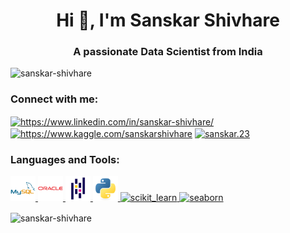 <h1 align="center">Hi 👋, I'm Sanskar Shivhare</h1>
<h3 align="center">A passionate Data Scientist from India</h3>

<p align="left"> <img src="https://komarev.com/ghpvc/?username=sanskar-shivhare&label=Profile%20views&color=0e75b6&style=flat" alt="sanskar-shivhare" /> </p>

<h3 align="left">Connect with me:</h3>
<p align="left">
<a href="https://www.linkedin.com/in/sanskar-shivhare/" target="blank"><img align="center" src="https://raw.githubusercontent.com/rahuldkjain/github-profile-readme-generator/master/src/images/icons/Social/linked-in-alt.svg" alt="https://www.linkedin.com/in/sanskar-shivhare/" height="30" width="40" /></a>
<a href="https://www.kaggle.com/sanskarshivhare" target="blank"><img align="center" src="https://raw.githubusercontent.com/rahuldkjain/github-profile-readme-generator/master/src/images/icons/Social/kaggle.svg" alt="https://www.kaggle.com/sanskarshivhare" height="30" width="40" /></a>
<a href="https://instagram.com/sanskar.23" target="blank"><img align="center" src="https://raw.githubusercontent.com/rahuldkjain/github-profile-readme-generator/master/src/images/icons/Social/instagram.svg" alt="sanskar.23" height="30" width="40" /></a>
</p>

<h3 align="left">Languages and Tools:</h3>
<p align="left"> <a href="https://www.mysql.com/" target="_blank" rel="noreferrer"> <img src="https://raw.githubusercontent.com/devicons/devicon/master/icons/mysql/mysql-original-wordmark.svg" alt="mysql" width="40" height="40"/> </a> <a href="https://www.oracle.com/" target="_blank" rel="noreferrer"> <img src="https://raw.githubusercontent.com/devicons/devicon/master/icons/oracle/oracle-original.svg" alt="oracle" width="40" height="40"/> </a> <a href="https://pandas.pydata.org/" target="_blank" rel="noreferrer"> <img src="https://raw.githubusercontent.com/devicons/devicon/2ae2a900d2f041da66e950e4d48052658d850630/icons/pandas/pandas-original.svg" alt="pandas" width="40" height="40"/> </a> <a href="https://www.python.org" target="_blank" rel="noreferrer"> <img src="https://raw.githubusercontent.com/devicons/devicon/master/icons/python/python-original.svg" alt="python" width="40" height="40"/> </a> <a href="https://scikit-learn.org/" target="_blank" rel="noreferrer"> <img src="https://upload.wikimedia.org/wikipedia/commons/0/05/Scikit_learn_logo_small.svg" alt="scikit_learn" width="40" height="40"/> </a> <a href="https://seaborn.pydata.org/" target="_blank" rel="noreferrer"> <img src="https://seaborn.pydata.org/_images/logo-mark-lightbg.svg" alt="seaborn" width="40" height="40"/> </a> </p>

<p><img align="center" src="https://github-readme-stats.vercel.app/api/top-langs?username=sanskar-shivhare&show_icons=true&locale=en&layout=compact" alt="sanskar-shivhare" /></p>
